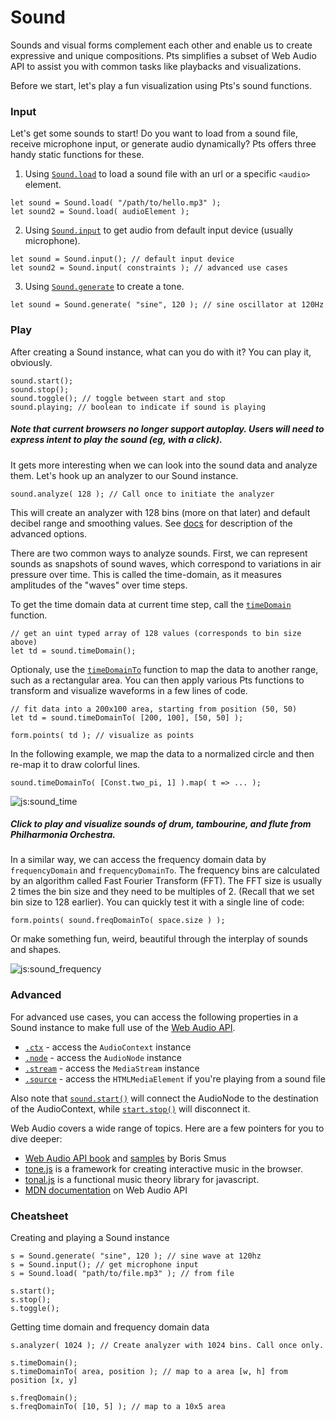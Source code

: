 # Sound

Sounds and visual forms complement each other and enable us to create expressive and unique compositions. Pts simplifies a subset of Web Audio API to assist you with common tasks like playbacks and visualizations.

Before we start, let's play a fun visualization using Pts's sound functions.

### Input

Let's get some sounds to start! Do you want to load from a sound file, receive microphone input, or generate audio dynamically? Pts offers three handy static functions for these.

1. Using [`Sound.load`](#) to load a sound file with an url or a specific `<audio>` element.
```
let sound = Sound.load( "/path/to/hello.mp3" );
let sound2 = Sound.load( audioElement );
```

2. Using [`Sound.input`](#) to get audio from default input device (usually microphone).
```
let sound = Sound.input(); // default input device
let sound2 = Sound.input( constraints ); // advanced use cases
```

3. Using [`Sound.generate`](#) to create a tone.
```
let sound = Sound.generate( "sine", 120 ); // sine oscillator at 120Hz
```

### Play
After creating a Sound instance, what can you do with it? You can play it, obviously.

```
sound.start();
sound.stop();
sound.toggle(); // toggle between start and stop
sound.playing; // boolean to indicate if sound is playing
```

##### Note that current browsers no longer support autoplay. Users will need to express intent to play the sound (eg, with a click).

It gets more interesting when we can look into the sound data and analyze them. Let's hook up an analyzer to our Sound instance.

```
sound.analyze( 128 ); // Call once to initiate the analyzer
```

This will create an analyzer with 128 bins (more on that later) and default decibel range and smoothing values. See [docs](#) for description of the advanced options.

There are two common ways to analyze sounds. First, we can represent sounds as snapshots of sound waves, which correspond to variations in air pressure over time. This is called the time-domain, as it measures amplitudes of the "waves" over time steps.

To get the time domain data at current time step, call the [`timeDomain`](#) function.

```
// get an uint typed array of 128 values (corresponds to bin size above)
let td = sound.timeDomain(); 
```

Optionaly, use the [`timeDomainTo`](#) function to map the data to another range, such as a rectangular area. You can then apply various Pts functions to transform and visualize waveforms in a few lines of code.

```
// fit data into a 200x100 area, starting from position (50, 50)
let td = sound.timeDomainTo( [200, 100], [50, 50] );

form.points( td ); // visualize as points
```

In the following example, we map the data to a normalized circle and then re-map it to draw colorful lines.

```
sound.timeDomainTo( [Const.two_pi, 1] ).map( t => ... );
```

![js:sound_time](./assets/bg.png)

##### Click to play and visualize sounds of drum, tambourine, and flute from Philharmonia Orchestra.

In a similar way, we can access the frequency domain data by `frequencyDomain` and `frequencyDomainTo`. The frequency bins are calculated by an algorithm called Fast Fourier Transform (FFT). The FFT size is usually 2 times the bin size and they need to be multiples of 2. (Recall that we set bin size to 128 earlier). You can quickly test it with a single line of code:

```
form.points( sound.freqDomainTo( space.size ) );
```

Or make something fun, weird, beautiful through the interplay of sounds and shapes.

![js:sound_frequency](./assets/bg.png)

### Advanced
For advanced use cases, you can access the following properties in a Sound instance to make full use of the [Web Audio API](https://developer.mozilla.org/en-US/docs/Web/API/Web_Audio_API).

- [`.ctx`](#) - access the `AudioContext` instance
- [`.node`](#) - access the `AudioNode` instance
- [`.stream`](#) - access the `MediaStream` instance
- [`.source`](#) - access the `HTMLMediaElement` if you're playing from a sound file

Also note that [`sound.start()`](#) will connect the AudioNode to the destination of the AudioContext, while [`start.stop()`](#) will disconnect it.

Web Audio covers a wide range of topics. Here are a few pointers for you to dive deeper:

- [Web Audio API book](https://webaudioapi.com/book/) and [samples](https://webaudioapi.com/samples/) by Boris Smus 
- [tone.js](https://tonejs.github.io/) is a framework for creating interactive music in the browser.
- [tonal.js](https://github.com/danigb/tonal) is a functional music theory library for javascript.
- [MDN documentation](https://developer.mozilla.org/en-US/docs/Web/API/Web_Audio_API) on Web Audio API

### Cheatsheet

Creating and playing a Sound instance
```
s = Sound.generate( "sine", 120 ); // sine wave at 120hz
s = Sound.input(); // get microphone input
s = Sound.load( "path/to/file.mp3" ); // from file

s.start();
s.stop();
s.toggle();
```

Getting time domain and frequency domain data
```
s.analyzer( 1024 ); // Create analyzer with 1024 bins. Call once only.

s.timeDomain();
s.timeDomainTo( area, position ); // map to a area [w, h] from position [x, y]

s.freqDomain();
s.freqDomainTo( [10, 5] ); // map to a 10x5 area
```

